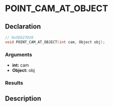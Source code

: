 # POINT_CAM_AT_OBJECT

## Declaration
```cpp
// 0x5E627D20
void POINT_CAM_AT_OBJECT(int cam, Object obj);
```

### Arguments
- **int:** cam
- **Object:** obj

### Results

## Description

